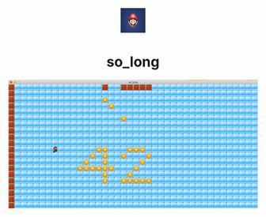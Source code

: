 <div align="center">
  <img src="images/mario.jpeg" width="50" height="50"/>
  <h1>so_long</h1>
</div>
<div id=body align="center">
  <img src="images/game.gif"/>
</div>
